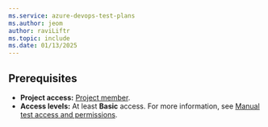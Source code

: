 ```yaml
---
ms.service: azure-devops-test-plans
ms.author: jeom
author: raviLiftr
ms.topic: include
ms.date: 01/13/2025
---
```



## Prerequisites

- **Project access:** [Project member](../../organizations/security/add-users-team-project.md). 
- **Access levels:** At least **Basic** access. For more information, see [Manual test access and permissions](../manual-test-permissions.md). 
